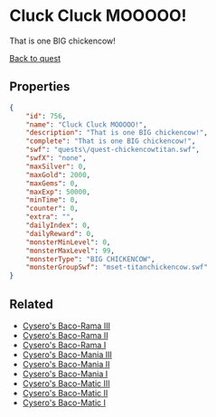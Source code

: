 # Cluck Cluck MOOOOO!

That is one BIG chickencow!

[Back to quest](../quests.md)

## Properties

```json
{
    "id": 756,
    "name": "Cluck Cluck MOOOOO!",
    "description": "That is one BIG chickencow!",
    "complete": "That is one BIG chickencow!",
    "swf": "quests\/quest-chickencowtitan.swf",
    "swfX": "none",
    "maxSilver": 0,
    "maxGold": 2000,
    "maxGems": 0,
    "maxExp": 50000,
    "minTime": 0,
    "counter": 0,
    "extra": "",
    "dailyIndex": 0,
    "dailyReward": 0,
    "monsterMinLevel": 0,
    "monsterMaxLevel": 99,
    "monsterType": "BIG CHICKENCOW",
    "monsterGroupSwf": "mset-titanchickencow.swf"
}
```

## Related

- [Cysero's Baco-Rama III](../items/5387-cysero-s-baco-rama-iii.md)
- [Cysero's Baco-Rama II](../items/5388-cysero-s-baco-rama-ii.md)
- [Cysero's Baco-Rama I](../items/5389-cysero-s-baco-rama-i.md)
- [Cysero's Baco-Mania III](../items/5390-cysero-s-baco-mania-iii.md)
- [Cysero's Baco-Mania II](../items/5391-cysero-s-baco-mania-ii.md)
- [Cysero's Baco-Mania I](../items/5392-cysero-s-baco-mania-i.md)
- [Cysero's Baco-Matic III](../items/5393-cysero-s-baco-matic-iii.md)
- [Cysero's Baco-Matic II](../items/5394-cysero-s-baco-matic-ii.md)
- [Cysero's Baco-Matic I](../items/5395-cysero-s-baco-matic-i.md)

